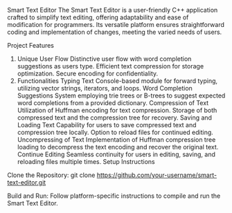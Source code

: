 Smart Text Editor
The Smart Text Editor is a user-friendly C++ application crafted to simplify text editing, offering adaptability and ease of modification for programmers. Its versatile platform ensures straightforward coding and implementation of changes, meeting the varied needs of users.

Project Features
1. Unique User Flow
Distinctive user flow with word completion suggestions as users type.
Efficient text compression for storage optimization.
Secure encoding for confidentiality.
2. Functionalities
Typing Text
Console-based module for forward typing, utilizing vector strings, iterators, and loops.
Word Completion Suggestions
System employing trie trees or B-trees to suggest expected word completions from a provided dictionary.
Compression of Text
Utilization of Huffman encoding for text compression.
Storage of both compressed text and the compression tree for recovery.
Saving and Loading Text
Capability for users to save compressed text and compression tree locally.
Option to reload files for continued editing.
Uncompressing of Text
Implementation of Huffman compression tree loading to decompress the text encoding and recover the original text.
Continue Editing
Seamless continuity for users in editing, saving, and reloading files multiple times.
Setup Instructions

Clone the Repository:
git clone https://github.com/your-username/smart-text-editor.git

Build and Run:
Follow platform-specific instructions to compile and run the Smart Text Editor.
